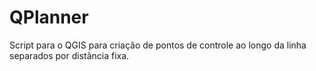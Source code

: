 # QPlanner
Script para o QGIS para criação de pontos de controle ao longo da linha separados por distância fixa.
